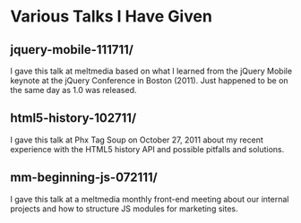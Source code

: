 # Various Talks I Have Given

## jquery-mobile-111711/
I gave this talk at meltmedia based on what I learned from the jQuery Mobile keynote at the jQuery Conference in Boston (2011). Just happened to be on the same day as 1.0 was released.

## html5-history-102711/
I gave this talk at Phx Tag Soup on October 27, 2011 about my recent experience with the HTML5 history API and possible pitfalls and solutions.

## mm-beginning-js-072111/
I gave this talk at a meltmedia monthly front-end meeting about our internal projects and how to structure JS modules for marketing sites.
